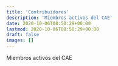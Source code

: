 ```yaml
---
title: 'Contribuidores'
description: 'Miembros activos del CAE'
date: 2020-10-06T08:50:29+00:00
lastmod: 2020-10-06T08:50:29+00:00
draft: false
images: []
---
```


Miembros activos del CAE
